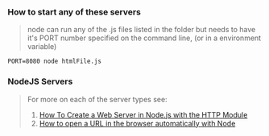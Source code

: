 ### How to start any of these servers

> node can run any of the .js files listed in the folder but needs to have it's PORT number specified on the command line, (or in a environment variable)

```
PORT=8080 node htmlFile.js
```

### NodeJS Servers

> For more on each of the server types see:
>
> 1. [How To Create a Web Server in Node.js with the HTTP Module](https://www.digitalocean.com/community/tutorials/how-to-create-a-web-server-in-node-js-with-the-http-module)
> 2. [How to open a URL in the browser automatically with Node](https://www.educative.io/answers/how-to-open-a-url-in-the-browser-automatically-with-node)
